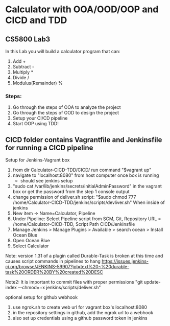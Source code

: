 # Calculator with OOA/OOD/OOP and CICD and TDD

## CS5800 Lab3
In this Lab you will build a calculator program that can:
1. Add +
2. Subtract -
3. Multiply *
4. Divide /
5. Modulus(Remainder) %

### Steps:
1. Go through the steps of OOA to analyze the project
2. Go through the steps of OOD to design the project
3. Setup your CI/CD pipeline
4. Start OOP using TDD!

## CICD folder contains Vagrantfile and Jenkinsfile for running a CICD pipeline

Setup for Jenkins-Vagrant box
1. from dir Calculator-CICD-TDD/CICD/ run command "$vagrant up"
2. navigate to "localhost:8080" from host computer once box is running
    - should see jenkins setup
3. "sudo cat /var/lib/jenkins/secrets/initialAdminPassword" in the vagrant box or get the password from the step 1 console output
4. change permission of deliver.sh script: "$sudo chmod 777 /home/Calculator-CICD-TDD/jenkins/scripts/devliver.sh"
When inside of jenkins
1. New item -> Name=Calculator, Pipeline
2. Under Pipeline: Select Pipeline script from SCM, Git, Repository URL = /home/Calculator-CICD-TDD, Script Path CICD/Jenkinsfile
3. Manage Jenkins > Manage Plugins > Available > search ocean > Install Ocean Blue
4. Open Ocean Blue 
5. Select Calculator

Note: version 1.31 of a plugin called Durable-Task is broken at this time and causes script commands in pipelines to hang
https://issues.jenkins-ci.org/browse/JENKINS-59907?jql=text%20~%20durable-task%20ORDER%20BY%20created%20DESC

Note2: It is important to commit files with proper permissions
"git update-index --chmod=+x jenkins/scripts/deliver.sh"

optional setup for github webhook
1. use ngrok.sh to create web url for vagrant box's localhost:8080
2. in the repository settings in github, add the ngrok url to a webhook
3. also set up credentials using a github password token in jenkins
